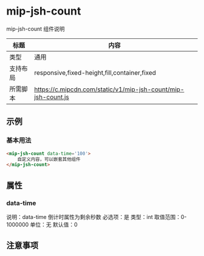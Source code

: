 # mip-jsh-count

mip-jsh-count 组件说明

标题|内容
----|----
类型|通用
支持布局|responsive,fixed-height,fill,container,fixed
所需脚本|https://c.mipcdn.com/static/v1/mip-jsh-count/mip-jsh-count.js

## 示例

### 基本用法
```html
<mip-jsh-count data-time='100'>
    自定义内容，可以嵌套其他组件
</mip-jsh-count>
```

## 属性

### data-time

说明：data-time 倒计时属性为剩余秒数
必选项：是
类型：int
取值范围：0-1000000
单位：无
默认值：0

## 注意事项

